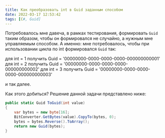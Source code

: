 ```yaml
---
title: Как преобразовать int в Guid заданным способом
date: 2022-03-17 12:53:42
tags: [C#, Guid]
---
```


Потребовалось мне давеча, в рамках тестирования, формировать ```Guid``` таким образом, чтобы он формировался не случайно, а нужным мне управляемым способом. А именно: мне потребовалось, чтобы при использовании цикла по int формировался ```Guid``` так:

для int = 1 получить Guid = '00000000-0000-0000-0000-000000000001'
для int = 2 получить Guid = '00000000-0000-0000-0000-000000000002'
для int = 3 получить Guid = '00000000-0000-0000-0000-000000000003'

и так далее.

Как этого добиться? Решение данной задачи представлено ниже:

``` csharp
public static Guid ToGuid(int value)
{
    var bytes = new byte[16];
    BitConverter.GetBytes(value).CopyTo(bytes, 0);
    bytes = bytes.Reverse().ToArray();
    return new Guid(bytes);
}
```
